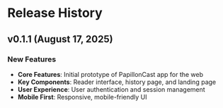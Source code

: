 # Release History

## v0.1.1 (August 17, 2025)

### New Features
- **Core Features**: Initial prototype of PapillonCast app for the web
- **Key Components**: Reader interface, history page, and landing page
- **User Experience**: User authentication and session management
- **Mobile First**: Responsive, mobile-friendly UI
